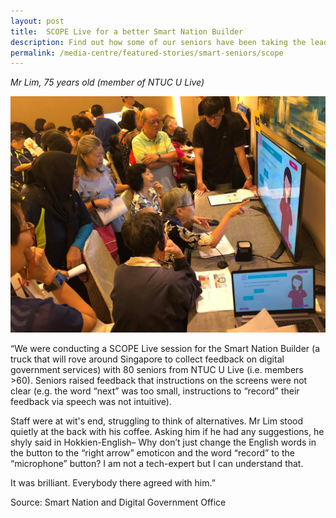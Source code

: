 ```yaml
---
layout: post
title:  SCOPE Live for a better Smart Nation Builder
description: Find out how some of our seniors have been taking the lead in building a Smart Nation here.
permalink: /media-centre/featured-stories/smart-seniors/scope
---
```


*Mr Lim, 75 years old (member of NTUC U Live)*

![SCOPE](/images/features/scope.jpg)

“We were conducting a SCOPE Live session for the Smart Nation Builder (a truck that will rove around Singapore to collect feedback on digital government services) with 80 seniors from NTUC U Live (i.e. members >60). Seniors raised feedback that instructions on the screens were not clear (e.g. the word “next” was too small, instructions to “record” their feedback via speech was not intuitive). 

Staff were at wit's end, struggling to think of alternatives. Mr Lim stood quietly at the back with his coffee. Asking him if he had any suggestions, he shyly said in Hokkien-English– Why don’t just change the English words in the button to the “right arrow” emoticon and the word “record” to the “microphone” button? I am not a tech-expert but I can understand that.

It was brilliant. Everybody there agreed with him.”

Source: Smart Nation and Digital Government Office